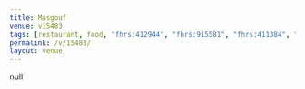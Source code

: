 ```yaml
---
title: Masgouf
venue: v15483
tags: [restaurant, food, "fhrs:412944", "fhrs:915581", "fhrs:411384", "fhrs:938968"]
permalink: /v/15483/
layout: venue
---
```

null